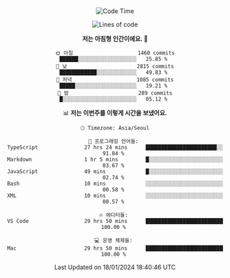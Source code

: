 <div align="center">

<br />

 <!--START_SECTION:waka-->
![Code Time](http://img.shields.io/badge/Code%20Time-1%2C947%20hrs%2025%20mins-blue)

![Lines of code](https://img.shields.io/badge/%EC%A0%80%EB%8A%94%20%EC%97%AC%ED%83%9C%EA%B9%8C%EC%A7%80%20-3.5%20million%20%EC%A4%84%EC%9D%98%20%EC%BD%94%EB%93%9C%EB%A5%BC%20%EC%9E%91%EC%84%B1%ED%96%88%EC%96%B4%EC%9A%94.-blue)

**저는 아침형 인간이에요. 🐤** 

```text
🌞 아침                     1460 commits        ██████░░░░░░░░░░░░░░░░░░░   25.85 % 
🌆 낮　                     2815 commits        ████████████░░░░░░░░░░░░░   49.83 % 
🌃 저녁                     1085 commits        █████░░░░░░░░░░░░░░░░░░░░   19.21 % 
🌙 밤　                     289 commits         █░░░░░░░░░░░░░░░░░░░░░░░░   05.12 % 
```


📊 **저는 이번주를 이렇게 시간을 보냈어요.** 

```text
🕑︎ Timezone: Asia/Seoul

💬 프로그래밍 언어들: 
TypeScript               27 hrs 24 mins      ███████████████████████░░   91.84 % 
Markdown                 1 hr 5 mins         █░░░░░░░░░░░░░░░░░░░░░░░░   03.67 % 
JavaScript               49 mins             █░░░░░░░░░░░░░░░░░░░░░░░░   02.74 % 
Bash                     10 mins             ░░░░░░░░░░░░░░░░░░░░░░░░░   00.58 % 
XML                      10 mins             ░░░░░░░░░░░░░░░░░░░░░░░░░   00.57 % 

🔥 에디터들: 
VS Code                  29 hrs 50 mins      █████████████████████████   100.00 % 

💻 운영 체제들: 
Mac                      29 hrs 50 mins      █████████████████████████   100.00 % 
```


 Last Updated on 18/01/2024 18:40:46 UTC
<!--END_SECTION:waka-->

</div>
